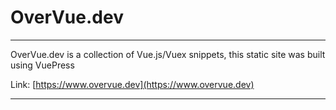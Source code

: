 # OverVue.dev

---

OverVue.dev is a collection of Vue.js/Vuex snippets, this static site was built using VuePress

Link:
[https://www.overvue.dev](https://www.overvue.dev)

---
